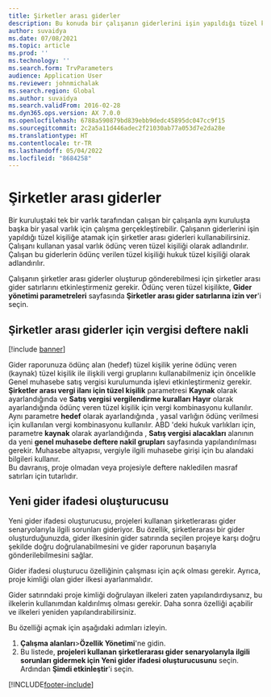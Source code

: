 ```yaml
---
title: Şirketler arası giderler
description: Bu konuda bir çalışanın giderlerini işin yapıldığı tüzel kişiliğe atamak için şirketler arası giderlerin nasıl kullanılacağı hakkında bilgiler sağlanmaktadır.
author: suvaidya
ms.date: 07/08/2021
ms.topic: article
ms.prod: ''
ms.technology: ''
ms.search.form: TrvParameters
audience: Application User
ms.reviewer: johnmichalak
ms.search.region: Global
ms.author: suvaidya
ms.search.validFrom: 2016-02-28
ms.dyn365.ops.version: AX 7.0.0
ms.openlocfilehash: 6788a590879bd839ebb9dedc45895dc047cc9f15
ms.sourcegitcommit: 2c2a5a11d446adec2f21030ab77a053d7e2da28e
ms.translationtype: HT
ms.contentlocale: tr-TR
ms.lasthandoff: 05/04/2022
ms.locfileid: "8684258"
---
```

# <a name="intercompany-expenses"></a>Şirketler arası giderler

Bir kuruluştaki tek bir varlık tarafından çalışan bir çalışanla aynı kuruluşta başka bir yasal varlık için çalışma gerçekleştirebilir. Çalışanın giderlerini işin yapıldığı tüzel kişiliğe atamak için şirketler arası giderleri kullanabilirsiniz. Çalışanı kullanan yasal varlık ödünç veren tüzel kişiliği olarak adlandırılır. Çalışan bu giderlerin ödünç verilen tüzel kişiliği hukuk tüzel kişiliği olarak adlandırılır. 

Çalışanın şirketler arası giderler oluşturup gönderebilmesi için şirketler arası gider satırlarını etkinleştirmeniz gerekir. Ödünç veren tüzel kişilikte, **Gider yönetimi parametreleri** sayfasında **Şirketler arası gider satırlarına izin ver**'i seçin. 

## <a name="tax-posting-for-intercompany-expenses"></a>Şirketler arası giderler için vergisi deftere nakli

[!include [banner](../includes/banner.md)]

Gider raporunuza ödünç alan (hedef) tüzel kişilik yerine ödünç veren (kaynak) tüzel kişilik ile ilişkili vergi gruplarını kullanabilmeniz için öncelikle Genel muhasebe satış vergisi kurulumunda işlevi etkinleştirmeniz gerekir. **Şirketler arası vergi ilanı için tüzel kişilik** parametresi **Kaynak** olarak ayarlandığında ve **Satış vergisi vergilendirme kuralları** **Hayır** olarak ayarlandığında ödünç veren tüzel kişilik için vergi kombinasyonu kullanılır. Aynı parametre **hedef** olarak ayarlandığında , yasal varlığın ödünç verilmesi için kullanılan vergi kombinasyonu kullanılır. ABD 'deki hukuk varlıkları için, parametre **kaynak** olarak ayarlandığında , **Satış vergisi alacakları** alanının da yeni **genel muhasebe deftere nakil grupları** sayfasında yapılandırılması gerekir. Muhasebe altyapısı, vergiyle ilgili muhasebe girişi için bu alandaki bilgileri kullanır.   
Bu davranış, proje olmadan veya projesiyle deftere nakledilen masraf satırları için tutarlıdır.  

## <a name="new-expense-expression-builder"></a>Yeni gider ifadesi oluşturucusu

Yeni gider ifadesi oluşturucusu, projeleri kullanan şirketlerarası gider senaryolarıyla ilgili sorunları gideriyor. Bu özellik, şirketlerarası bir gider oluşturduğunuzda, gider ilkesinin gider satırında seçilen projeye karşı doğru şekilde doğru doğrulanabilmesini ve gider raporunun başarıyla gönderilebilmesini sağlar.

Gider ifadesi oluşturucu özelliğinin çalışması için açık olması gerekir. Ayrıca, proje kimliği olan gider ilkesi ayarlanmalıdır.

Gider satırındaki proje kimliği doğrulayan ilkeleri zaten yapılandırdıysanız, bu ilkelerin kullanımdan kaldırılmış olması gerekir. Daha sonra özelliği açabilir ve ilkeleri yeniden yapılandırabilirsiniz.

Bu özelliği açmak için aşağıdaki adımları izleyin.

1. **Çalışma alanları**\>**Özellik Yönetimi**'ne gidin.
2. Bu listede, **projeleri kullanan şirketlerarası gider senaryolarıyla ilgili sorunları gidermek için Yeni gider ifadesi oluşturucusunu** seçin. Ardından **Şimdi etkinleştir**'i seçin.

[!INCLUDE[footer-include](../includes/footer-banner.md)]
